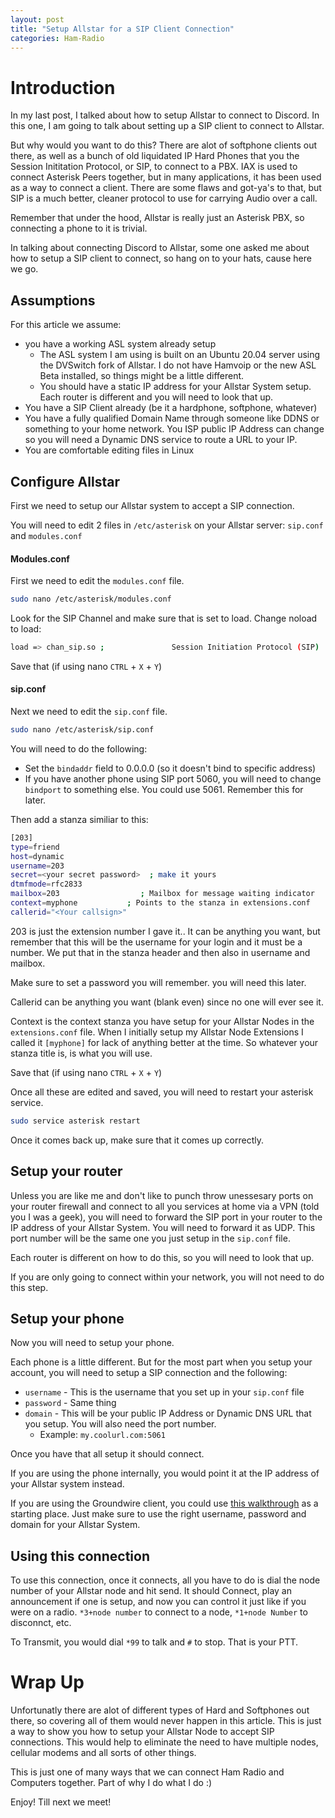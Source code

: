 ```yaml
---
layout: post
title: "Setup Allstar for a SIP Client Connection"
categories: Ham-Radio
---
```


# Introduction

In my last post, I talked about how to setup Allstar to connect to Discord. In this one, I am going to talk about setting up a SIP client to connect to Allstar.

But why would you want to do this? There are alot of softphone clients out there, as well as a bunch of old liquidated IP Hard Phones that you the Session Inititation Protocol, or SIP, to connect to a PBX. IAX is used to connect Asterisk Peers together, but in many applications, it has been used as a way to connect a client. There are some flaws and got-ya's to that, but SIP is a much better, cleaner protocol to use for carrying Audio over a call.

Remember that under the hood, Allstar is really just an Asterisk PBX, so connecting a phone to it is trivial.

In talking about connecting Discord to Allstar, some one asked me about how to setup a SIP client to connect, so hang on to your hats, cause here we go.

## Assumptions

For this article we assume:
* you have a working ASL system already setup
  * The ASL system I am using is built on an Ubuntu 20.04 server using the DVSwitch fork of Allstar. I do not have Hamvoip or the new ASL Beta installed, so things might be a little different.
  * You should have a static IP address for your Allstar System setup. Each router is different and you will need to look that up.
* You have a SIP Client already (be it a hardphone, softphone, whatever)
* You have a fully qualified Domain Name through someone like DDNS or something to your home network. You ISP public IP Address can change so you will need a Dynamic DNS service to route a URL to your IP.
* You are comfortable editing files in Linux

## Configure Allstar

First we need to setup our Allstar system to accept a SIP connection.

You will need to edit 2 files in ```/etc/asterisk``` on your Allstar server: ```sip.conf``` and ```modules.conf```

#### Modules.conf

First we need to edit the ```modules.conf``` file. 

```bash
sudo nano /etc/asterisk/modules.conf
```

Look for the SIP Channel and make sure that is set to load. Change noload to load:

```bash
load => chan_sip.so ;				Session Initiation Protocol (SIP)  
```

Save that (if using nano ```CTRL``` + ```X``` + ```Y```)

#### sip.conf

Next we need to edit the ```sip.conf``` file.

```bash
sudo nano /etc/asterisk/sip.conf
```

You will need to do the following:

* Set the ```bindaddr``` field to 0.0.0.0 (so it doesn't bind to specific address)
* If you have another phone using SIP port 5060, you will need to change ```bindport``` to something else. You could use 5061. Remember this for later.

Then add a stanza similiar to this:

```bash
[203]
type=friend
host=dynamic
username=203
secret=<your secret password>  ; make it yours 
dtmfmode=rfc2833
mailbox=203                  ; Mailbox for message waiting indicator
context=myphone           ; Points to the stanza in extensions.conf
callerid="<Your callsign>"
```

203 is just the extension number I gave it.. It can be anything you want, but remember that this will be the username for your login and it must be a number. We put that in the stanza header and then also in username and mailbox.

Make sure to set a password you will remember. you will need this later.

Callerid can be anything you want (blank even) since no one will ever see it.

Context is the context stanza you have setup for your Allstar Nodes in the ```extensions.conf``` file. When I initially setup my Allstar Node Extensions I called it ```[myphone]``` for lack of anything better at the time. So whatever your stanza title is, is what you will use.

Save that (if using nano ```CTRL``` + ```X``` + ```Y```)

Once all these are edited and saved, you will need to restart your asterisk service.

```bash
sudo service asterisk restart
```

Once it comes back up, make sure that it comes up correctly.

## Setup your router

Unless you are like me and don't like to punch throw unessesary ports on your router firewall and connect to all you services at home via a VPN (told you I was a geek), you will need to forward the SIP port in your router to the IP address of your Allstar System. You will need to forward it as UDP. This port number will be the same one you just setup in the ```sip.conf``` file.

Each router is different on how to do this, so you will need to look that up.

If you are only going to connect within your network, you will not need to do this step.

## Setup your phone

Now you will need to setup your phone. 

Each phone is a little different. But for the most part when you setup your account, you will need to setup a SIP connection and the following:

* ```username``` - This is the username that you set up in your ```sip.conf``` file
* ```password``` - Same thing
* ```domain``` - This will be your public IP Address or Dynamic DNS URL that you setup. You will also need the port number. 
  * Example: ```my.coolurl.com:5061```

Once you have that all setup it should connect. 

If you are using the phone internally, you would point it at the IP address of your Allstar system instead.

If you are using the Groundwire client, you could use [this walkthrough](https://hamsoverip.github.io/wiki/endpoints/soft_phones/groundwire/groundwire/) as a starting place. Just make sure to use the right username, password and domain for your Allstar System.

## Using this connection

To use this connection, once it connects, all you have to do is dial the node number of your Allstar node and hit send. It should Connect, play an announcement if one is setup, and now you can control it just like if you were on a radio. ```*3+node number``` to connect to a node, ```*1+node Number``` to disconnct, etc.

To Transmit, you would dial ```*99``` to talk and ```#``` to stop. That is your PTT.

# Wrap Up

Unfortunatly there are alot of different types of Hard and Softphones out there, so covering all of them would never happen in this article. This is just a way to show you how to setup your Allstar Node to accept SIP connections. This would help to eliminate the need to have multiple nodes, cellular modems and all sorts of other things.

This is just one of many ways that we can connect Ham Radio and Computers together. Part of why I do what I do :)

Enjoy! Till next we meet!
